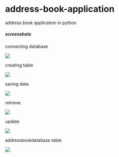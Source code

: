 address-book-application
============================

address book application in python

##### screenshots

connecting database

<img src = "https://raw.githubusercontent.com/bhaskar4n/address-book-database-linked/master/screenshots/4.PNG"/>

creating table

<img src = "https://raw.githubusercontent.com/bhaskar4n/address-book-database-linked/master/screenshots/5.PNG"/>

saving data

<img src = "https://raw.githubusercontent.com/bhaskar4n/address-book-database-linked/master/screenshots/6.PNG"/>

retrieve 

<img src = "https://raw.githubusercontent.com/bhaskar4n/address-book-database-linked/master/screenshots/7.PNG"/>

update

<img src = "https://raw.githubusercontent.com/bhaskar4n/address-book-database-linked/master/screenshots/9.PNG"/>

addressbookdatabase table

<img src = "https://raw.githubusercontent.com/bhaskar4n/address-book-database-linked/master/screenshots/10.PNG"/>
